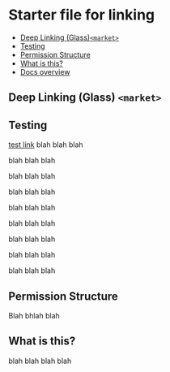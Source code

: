 # Starter file for linking

- [Deep Linking (Glass)`<market>`](#deep-linking-glass-market)
- [Testing](#testing)
- [Permission Structure](#permission-structure)
- [What is this?](#what-is-this)
- [Docs overview](../docs/overview.md)


## Deep Linking (Glass) `<market>`

## Testing

[test link](../docs/overview.md)
blah blah blah

blah blah blah

blah blah blah

blah blah blah

blah blah blah

blah blah blah

blah blah blah

blah blah blah

blah blah blah

## Permission Structure

Blah bhlah blah

## What is this?
blah blah blah blah
